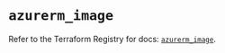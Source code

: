 # `azurerm_image`

Refer to the Terraform Registry for docs: [`azurerm_image`](https://registry.terraform.io/providers/hashicorp/azurerm/3.90.0/docs/resources/image).
